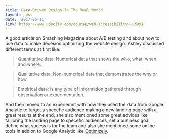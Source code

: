 ```yaml
---
title: Data-Driven Design In The Real World
layout: post
date: '2017-06-11'
link: https://www.udacity.com/course/web-accessibility--ud891
---
```


A good article on Smashing Magazine about A/B testing and about how to use data to make decesion optimizing the website design. Ashley discussed different terms at first like:

> Quantitative data: Numerical data that shows the who, what, when and where.

> Qualitative data: Non-numerical data that demonstrates the why or how.

> Empirical data: is any type of information gathered through observation or experimentation.

And then moved to an experiemnt with how they used the data from Google Analytic to target a specefic audience making a new landing page with a great results at the end, she also mentioned some great advices like tailioring the landing page to specefic audiences, set a business goal, define what sucess is for the team and also she mentioned some online tools in addion to Google Analytic like [Optimizely](https://www.optimizely.com/).